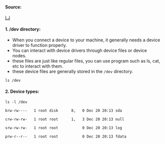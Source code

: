#### Source:
[LJ](https://linuxjourney.com/lesson/dev-directory)


#### 1. /dev directory:

* When you connect a device to your machine, it generally needs a device driver to function properly.
* You can interact with device drivers through device files or device nodes.
* these files are just like regular files, you can use program such as ls, cat, etc to interact with them.
* these device files are generally stored in the `/dev` directory.

```
ls /dev
```


#### 2. Device types:

```
ls -l /dev

brw-rw----   1 root disk      8,   0 Dec 20 20:13 sda
  
crw-rw-rw-   1 root root      1,   3 Dec 20 20:13 null
  
srw-rw-rw-   1 root root           0 Dec 20 20:13 log
  
prw-r--r--   1 root root           0 Dec 20 20:13 fdata
```